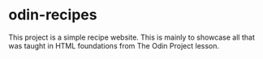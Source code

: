 # odin-recipes

This project is a simple recipe website. This is mainly to showcase all that was taught in HTML foundations from The Odin Project lesson.
